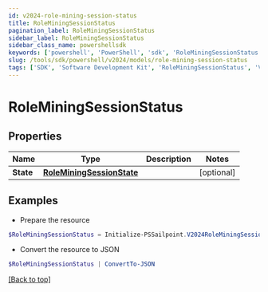 ```yaml
---
id: v2024-role-mining-session-status
title: RoleMiningSessionStatus
pagination_label: RoleMiningSessionStatus
sidebar_label: RoleMiningSessionStatus
sidebar_class_name: powershellsdk
keywords: ['powershell', 'PowerShell', 'sdk', 'RoleMiningSessionStatus', 'V2024RoleMiningSessionStatus'] 
slug: /tools/sdk/powershell/v2024/models/role-mining-session-status
tags: ['SDK', 'Software Development Kit', 'RoleMiningSessionStatus', 'V2024RoleMiningSessionStatus']
---
```



# RoleMiningSessionStatus

## Properties

Name | Type | Description | Notes
------------ | ------------- | ------------- | -------------
**State** | [**RoleMiningSessionState**](role-mining-session-state) |  | [optional] 

## Examples

- Prepare the resource
```powershell
$RoleMiningSessionStatus = Initialize-PSSailpoint.V2024RoleMiningSessionStatus  -State null
```

- Convert the resource to JSON
```powershell
$RoleMiningSessionStatus | ConvertTo-JSON
```


[[Back to top]](#) 

